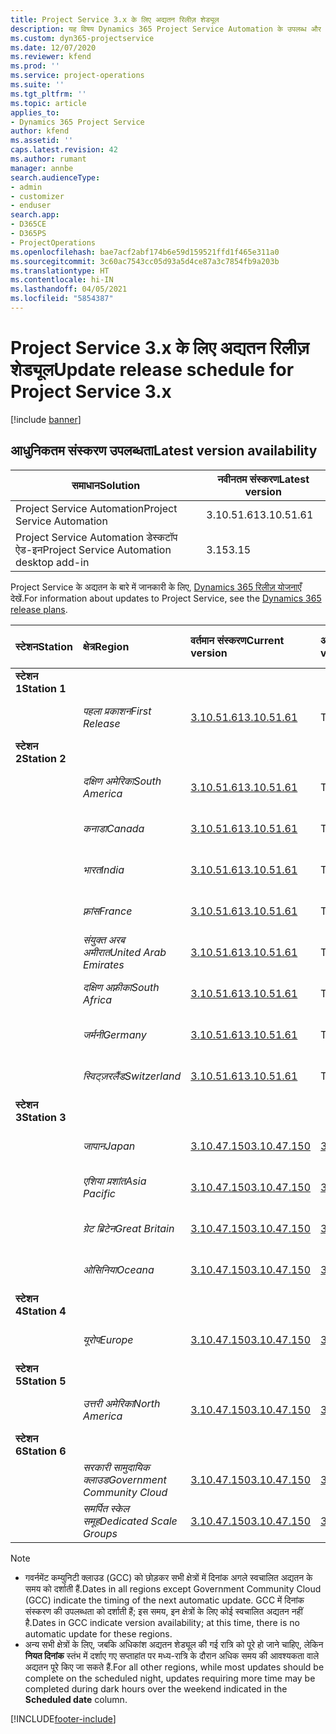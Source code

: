 ```yaml
---
title: Project Service 3.x के लिए अद्यतन रिलीज़ शेड्यूल
description: यह विषय Dynamics 365 Project Service Automation के उपलब्ध और आगामी रिलीज़ के बारे में जानकारी प्रदान करता है.
ms.custom: dyn365-projectservice
ms.date: 12/07/2020
ms.reviewer: kfend
ms.prod: ''
ms.service: project-operations
ms.suite: ''
ms.tgt_pltfrm: ''
ms.topic: article
applies_to:
- Dynamics 365 Project Service
author: kfend
ms.assetid: ''
caps.latest.revision: 42
ms.author: rumant
manager: annbe
search.audienceType:
- admin
- customizer
- enduser
search.app:
- D365CE
- D365PS
- ProjectOperations
ms.openlocfilehash: bae7acf2abf174b6e59d159521ffd1f465e311a0
ms.sourcegitcommit: 3c60ac7543cc05d93a5d4ce87a3c7854fb9a203b
ms.translationtype: HT
ms.contentlocale: hi-IN
ms.lasthandoff: 04/05/2021
ms.locfileid: "5854387"
---
```

# <a name="update-release-schedule-for-project-service-3x"></a><span data-ttu-id="31b0c-103">Project Service 3.x के लिए अद्यतन रिलीज़ शेड्यूल</span><span class="sxs-lookup"><span data-stu-id="31b0c-103">Update release schedule for Project Service 3.x</span></span>

[!include [banner](../includes/psa-now-project-operations.md)]

## <a name="latest-version-availability"></a><span data-ttu-id="31b0c-104">आधुनिकतम संस्करण उपलब्धता</span><span class="sxs-lookup"><span data-stu-id="31b0c-104">Latest version availability</span></span>

| <span data-ttu-id="31b0c-105">समाधान</span><span class="sxs-lookup"><span data-stu-id="31b0c-105">Solution</span></span>  | <span data-ttu-id="31b0c-106">नवीनतम संस्करण</span><span class="sxs-lookup"><span data-stu-id="31b0c-106">Latest version</span></span> |
|-------|----|
| <span data-ttu-id="31b0c-107">Project Service Automation</span><span class="sxs-lookup"><span data-stu-id="31b0c-107">Project Service Automation</span></span>    | <span data-ttu-id="31b0c-108">3.10.51.61</span><span class="sxs-lookup"><span data-stu-id="31b0c-108">3.10.51.61</span></span> |
| <span data-ttu-id="31b0c-109">Project Service Automation डेस्कटॉप ऐड-इन</span><span class="sxs-lookup"><span data-stu-id="31b0c-109">Project Service Automation desktop add-in</span></span>                | <span data-ttu-id="31b0c-110">3.15</span><span class="sxs-lookup"><span data-stu-id="31b0c-110">3.15</span></span>          |

<span data-ttu-id="31b0c-111">Project Service के अद्यतन के बारे में जानकारी के लिए, [Dynamics 365 रिलीज़ योजनाएँ](https://docs.microsoft.com/dynamics365/release-plans/) देखें.</span><span class="sxs-lookup"><span data-stu-id="31b0c-111">For information about updates to Project Service, see the [Dynamics 365 release plans](https://docs.microsoft.com/dynamics365/release-plans/).</span></span> 

| <span data-ttu-id="31b0c-112">स्टेशन</span><span class="sxs-lookup"><span data-stu-id="31b0c-112">Station</span></span>  | <span data-ttu-id="31b0c-113">क्षेत्र</span><span class="sxs-lookup"><span data-stu-id="31b0c-113">Region</span></span> | <span data-ttu-id="31b0c-114">वर्तमान संस्करण</span><span class="sxs-lookup"><span data-stu-id="31b0c-114">Current version</span></span> | <span data-ttu-id="31b0c-115">अगला संस्करण</span><span class="sxs-lookup"><span data-stu-id="31b0c-115">Next version</span></span> |  <span data-ttu-id="31b0c-116">निर्धारित तिथि</span><span class="sxs-lookup"><span data-stu-id="31b0c-116">Scheduled date</span></span>
| :---   | :---   | :---   | :---   |:---   |         
|<span data-ttu-id="31b0c-117"><strong>स्टेशन 1</strong></span><span class="sxs-lookup"><span data-stu-id="31b0c-117"><strong>Station 1</strong></span></span> | |  |  | |
| | <span data-ttu-id="31b0c-118"><i>पहला प्रकाशन</i></span><span class="sxs-lookup"><span data-stu-id="31b0c-118"><i>First Release</i></span></span> | [<span data-ttu-id="31b0c-119">3.10.51.61</span><span class="sxs-lookup"><span data-stu-id="31b0c-119">3.10.51.61</span></span>](whats-new-ur-30.md) | <span data-ttu-id="31b0c-120">TBD</span><span class="sxs-lookup"><span data-stu-id="31b0c-120">TBD</span></span> | <span data-ttu-id="31b0c-121">23 अप्रेल, 2021</span><span class="sxs-lookup"><span data-stu-id="31b0c-121">April 23, 2021</span></span>
|<span data-ttu-id="31b0c-122"><strong>स्टेशन 2</strong></span><span class="sxs-lookup"><span data-stu-id="31b0c-122"><strong>Station 2</strong></span></span> | |  |  | |
| | <span data-ttu-id="31b0c-123"><i>दक्षिण अमेरिका</i></span><span class="sxs-lookup"><span data-stu-id="31b0c-123"><i>South America</i></span></span> | [<span data-ttu-id="31b0c-124">3.10.51.61</span><span class="sxs-lookup"><span data-stu-id="31b0c-124">3.10.51.61</span></span>](whats-new-ur-30.md) | <span data-ttu-id="31b0c-125">TBD</span><span class="sxs-lookup"><span data-stu-id="31b0c-125">TBD</span></span> | <span data-ttu-id="31b0c-126">30 अप्रेल, 2021</span><span class="sxs-lookup"><span data-stu-id="31b0c-126">April 30, 2021</span></span>
| | <span data-ttu-id="31b0c-127"><i>कनाडा</i></span><span class="sxs-lookup"><span data-stu-id="31b0c-127"><i>Canada</i></span></span> | [<span data-ttu-id="31b0c-128">3.10.51.61</span><span class="sxs-lookup"><span data-stu-id="31b0c-128">3.10.51.61</span></span>](whats-new-ur-30.md) | <span data-ttu-id="31b0c-129">TBD</span><span class="sxs-lookup"><span data-stu-id="31b0c-129">TBD</span></span> | <span data-ttu-id="31b0c-130">30 अप्रेल, 2021</span><span class="sxs-lookup"><span data-stu-id="31b0c-130">April 30, 2021</span></span>
| | <span data-ttu-id="31b0c-131"><i>भारत</i></span><span class="sxs-lookup"><span data-stu-id="31b0c-131"><i>India</i></span></span> | [<span data-ttu-id="31b0c-132">3.10.51.61</span><span class="sxs-lookup"><span data-stu-id="31b0c-132">3.10.51.61</span></span>](whats-new-ur-30.md) | <span data-ttu-id="31b0c-133">TBD</span><span class="sxs-lookup"><span data-stu-id="31b0c-133">TBD</span></span> | <span data-ttu-id="31b0c-134">30 अप्रेल, 2021</span><span class="sxs-lookup"><span data-stu-id="31b0c-134">April 30, 2021</span></span>
| | <span data-ttu-id="31b0c-135"><i>फ़्रांस</i></span><span class="sxs-lookup"><span data-stu-id="31b0c-135"><i>France</i></span></span> | [<span data-ttu-id="31b0c-136">3.10.51.61</span><span class="sxs-lookup"><span data-stu-id="31b0c-136">3.10.51.61</span></span>](whats-new-ur-30.md) | <span data-ttu-id="31b0c-137">TBD</span><span class="sxs-lookup"><span data-stu-id="31b0c-137">TBD</span></span> | <span data-ttu-id="31b0c-138">30 अप्रेल, 2021</span><span class="sxs-lookup"><span data-stu-id="31b0c-138">April 30, 2021</span></span>
| | <span data-ttu-id="31b0c-139"><i>संयुक्त अरब अमीरात</i></span><span class="sxs-lookup"><span data-stu-id="31b0c-139"><i>United Arab Emirates</i></span></span> | [<span data-ttu-id="31b0c-140">3.10.51.61</span><span class="sxs-lookup"><span data-stu-id="31b0c-140">3.10.51.61</span></span>](whats-new-ur-30.md) | <span data-ttu-id="31b0c-141">TBD</span><span class="sxs-lookup"><span data-stu-id="31b0c-141">TBD</span></span> | <span data-ttu-id="31b0c-142">30 अप्रेल, 2021</span><span class="sxs-lookup"><span data-stu-id="31b0c-142">April 30, 2021</span></span>
| | <span data-ttu-id="31b0c-143"><i>दक्षिण अफ़्रीका</i></span><span class="sxs-lookup"><span data-stu-id="31b0c-143"><i>South Africa</i></span></span> | [<span data-ttu-id="31b0c-144">3.10.51.61</span><span class="sxs-lookup"><span data-stu-id="31b0c-144">3.10.51.61</span></span>](whats-new-ur-30.md) | <span data-ttu-id="31b0c-145">TBD</span><span class="sxs-lookup"><span data-stu-id="31b0c-145">TBD</span></span> | <span data-ttu-id="31b0c-146">30 अप्रेल, 2021</span><span class="sxs-lookup"><span data-stu-id="31b0c-146">April 30, 2021</span></span>
| | <span data-ttu-id="31b0c-147"><i>जर्मनी</i></span><span class="sxs-lookup"><span data-stu-id="31b0c-147"><i>Germany</i></span></span> | [<span data-ttu-id="31b0c-148">3.10.51.61</span><span class="sxs-lookup"><span data-stu-id="31b0c-148">3.10.51.61</span></span>](whats-new-ur-30.md) | <span data-ttu-id="31b0c-149">TBD</span><span class="sxs-lookup"><span data-stu-id="31b0c-149">TBD</span></span> | <span data-ttu-id="31b0c-150">30 अप्रेल, 2021</span><span class="sxs-lookup"><span data-stu-id="31b0c-150">April 30, 2021</span></span>
| | <span data-ttu-id="31b0c-151"><i>स्विट्ज़रलैंड</i></span><span class="sxs-lookup"><span data-stu-id="31b0c-151"><i>Switzerland</i></span></span> | [<span data-ttu-id="31b0c-152">3.10.51.61</span><span class="sxs-lookup"><span data-stu-id="31b0c-152">3.10.51.61</span></span>](whats-new-ur-30.md) | <span data-ttu-id="31b0c-153">TBD</span><span class="sxs-lookup"><span data-stu-id="31b0c-153">TBD</span></span> | <span data-ttu-id="31b0c-154">30 अप्रेल, 2021</span><span class="sxs-lookup"><span data-stu-id="31b0c-154">April 30, 2021</span></span>
|<span data-ttu-id="31b0c-155"><strong>स्टेशन 3</strong></span><span class="sxs-lookup"><span data-stu-id="31b0c-155"><strong>Station 3</strong></span></span> | |  |  | |
| | <span data-ttu-id="31b0c-156"><i>जापान</i></span><span class="sxs-lookup"><span data-stu-id="31b0c-156"><i>Japan</i></span></span> | [<span data-ttu-id="31b0c-157">3.10.47.150</span><span class="sxs-lookup"><span data-stu-id="31b0c-157">3.10.47.150</span></span>](whats-new-ur-29-5.md) | [<span data-ttu-id="31b0c-158">3.10.51.61</span><span class="sxs-lookup"><span data-stu-id="31b0c-158">3.10.51.61</span></span>](whats-new-ur-30.md) | <span data-ttu-id="31b0c-159">9 अप्रेल, 2021</span><span class="sxs-lookup"><span data-stu-id="31b0c-159">April 9, 2021</span></span>
| | <span data-ttu-id="31b0c-160"><i>एशिया प्रशांत</i></span><span class="sxs-lookup"><span data-stu-id="31b0c-160"><i>Asia Pacific</i></span></span> | [<span data-ttu-id="31b0c-161">3.10.47.150</span><span class="sxs-lookup"><span data-stu-id="31b0c-161">3.10.47.150</span></span>](whats-new-ur-29-5.md) | [<span data-ttu-id="31b0c-162">3.10.51.61</span><span class="sxs-lookup"><span data-stu-id="31b0c-162">3.10.51.61</span></span>](whats-new-ur-30.md) | <span data-ttu-id="31b0c-163">9 अप्रेल, 2021</span><span class="sxs-lookup"><span data-stu-id="31b0c-163">April 9, 2021</span></span>
| | <span data-ttu-id="31b0c-164"><i>ग्रेट ब्रिटेन</i></span><span class="sxs-lookup"><span data-stu-id="31b0c-164"><i>Great Britain</i></span></span> | [<span data-ttu-id="31b0c-165">3.10.47.150</span><span class="sxs-lookup"><span data-stu-id="31b0c-165">3.10.47.150</span></span>](whats-new-ur-29-5.md) | [<span data-ttu-id="31b0c-166">3.10.51.61</span><span class="sxs-lookup"><span data-stu-id="31b0c-166">3.10.51.61</span></span>](whats-new-ur-30.md) | <span data-ttu-id="31b0c-167">9 अप्रेल, 2021</span><span class="sxs-lookup"><span data-stu-id="31b0c-167">April 9, 2021</span></span>
| | <span data-ttu-id="31b0c-168"><i>ओसिनिया</i></span><span class="sxs-lookup"><span data-stu-id="31b0c-168"><i>Oceana</i></span></span> | [<span data-ttu-id="31b0c-169">3.10.47.150</span><span class="sxs-lookup"><span data-stu-id="31b0c-169">3.10.47.150</span></span>](whats-new-ur-29-5.md) | [<span data-ttu-id="31b0c-170">3.10.51.61</span><span class="sxs-lookup"><span data-stu-id="31b0c-170">3.10.51.61</span></span>](whats-new-ur-30.md) | <span data-ttu-id="31b0c-171">9 अप्रेल, 2021</span><span class="sxs-lookup"><span data-stu-id="31b0c-171">April 9, 2021</span></span>
|<span data-ttu-id="31b0c-172"><strong>स्टेशन 4</strong></span><span class="sxs-lookup"><span data-stu-id="31b0c-172"><strong>Station 4</strong></span></span> | |  |  | |
| | <span data-ttu-id="31b0c-173"><i>यूरोप</i></span><span class="sxs-lookup"><span data-stu-id="31b0c-173"><i>Europe</i></span></span> | [<span data-ttu-id="31b0c-174">3.10.47.150</span><span class="sxs-lookup"><span data-stu-id="31b0c-174">3.10.47.150</span></span>](whats-new-ur-29-5.md) | [<span data-ttu-id="31b0c-175">3.10.51.61</span><span class="sxs-lookup"><span data-stu-id="31b0c-175">3.10.51.61</span></span>](whats-new-ur-30.md) | <span data-ttu-id="31b0c-176">16 अप्रेल, 2021</span><span class="sxs-lookup"><span data-stu-id="31b0c-176">April 16, 2021</span></span>
|<span data-ttu-id="31b0c-177"><strong>स्टेशन 5</strong></span><span class="sxs-lookup"><span data-stu-id="31b0c-177"><strong>Station 5</strong></span></span> | |  |  | |
| | <span data-ttu-id="31b0c-178"><i>उत्तरी अमेरिका</i></span><span class="sxs-lookup"><span data-stu-id="31b0c-178"><i>North America</i></span></span> | [<span data-ttu-id="31b0c-179">3.10.47.150</span><span class="sxs-lookup"><span data-stu-id="31b0c-179">3.10.47.150</span></span>](whats-new-ur-29-5.md) | [<span data-ttu-id="31b0c-180">3.10.51.61</span><span class="sxs-lookup"><span data-stu-id="31b0c-180">3.10.51.61</span></span>](whats-new-ur-30.md) | <span data-ttu-id="31b0c-181">23 अप्रेल, 2021</span><span class="sxs-lookup"><span data-stu-id="31b0c-181">April 23, 2021</span></span>
|<span data-ttu-id="31b0c-182"><strong>स्टेशन 6</strong></span><span class="sxs-lookup"><span data-stu-id="31b0c-182"><strong>Station 6</strong></span></span> | |  |  | |
| | <span data-ttu-id="31b0c-183"><i>सरकारी सामुदायिक क्लाउड</i></span><span class="sxs-lookup"><span data-stu-id="31b0c-183"><i>Government Community Cloud</i></span></span> | [<span data-ttu-id="31b0c-184">3.10.47.150</span><span class="sxs-lookup"><span data-stu-id="31b0c-184">3.10.47.150</span></span>](whats-new-ur-29-5.md) | [<span data-ttu-id="31b0c-185">3.10.51.61</span><span class="sxs-lookup"><span data-stu-id="31b0c-185">3.10.51.61</span></span>](whats-new-ur-30.md) | <span data-ttu-id="31b0c-186">30 अप्रेल, 2021</span><span class="sxs-lookup"><span data-stu-id="31b0c-186">April 30, 2021</span></span>
| | <span data-ttu-id="31b0c-187"><i>समर्पित स्केल समूह</i></span><span class="sxs-lookup"><span data-stu-id="31b0c-187"><i>Dedicated Scale Groups</i></span></span> | [<span data-ttu-id="31b0c-188">3.10.47.150</span><span class="sxs-lookup"><span data-stu-id="31b0c-188">3.10.47.150</span></span>](whats-new-ur-29-5.md) | [<span data-ttu-id="31b0c-189">3.10.51.61</span><span class="sxs-lookup"><span data-stu-id="31b0c-189">3.10.51.61</span></span>](whats-new-ur-30.md) | <span data-ttu-id="31b0c-190">30 अप्रेल, 2021</span><span class="sxs-lookup"><span data-stu-id="31b0c-190">April 30, 2021</span></span>

>[!Note]
> - <span data-ttu-id="31b0c-191">गवर्नमेंट कम्युनिटी क्लाउड (GCC) को छोड़कर सभी क्षेत्रों में दिनांक अगले स्वचालित अद्यतन के समय को दर्शाती हैं.</span><span class="sxs-lookup"><span data-stu-id="31b0c-191">Dates in all regions except Government Community Cloud (GCC) indicate the timing of the next automatic update.</span></span> <span data-ttu-id="31b0c-192">GCC में दिनांक संस्करण की उपलब्धता को दर्शाती हैं; इस समय, इन क्षेत्रों के लिए कोई स्वचालित अद्यतन नहीं है.</span><span class="sxs-lookup"><span data-stu-id="31b0c-192">Dates in GCC indicate version availability; at this time, there is no automatic update for these regions.</span></span>
> - <span data-ttu-id="31b0c-193">अन्य सभी क्षेत्रों के लिए, जबकि अधिकांश अद्यतन शेड्यूल की गई रात्रि को पूरे हो जाने चाहिए, लेकिन **नियत दिनांक** स्तंभ में दर्शाए गए सप्ताहांत पर मध्य-रात्रि के दौरान अधिक समय की आवश्यकता वाले अद्यतन पूरे किए जा सकते हैं.</span><span class="sxs-lookup"><span data-stu-id="31b0c-193">For all other regions, while most updates should be complete on the scheduled night, updates requiring more time may be completed during dark hours over the weekend indicated in the **Scheduled date** column.</span></span>


[!INCLUDE[footer-include](../includes/footer-banner.md)]
